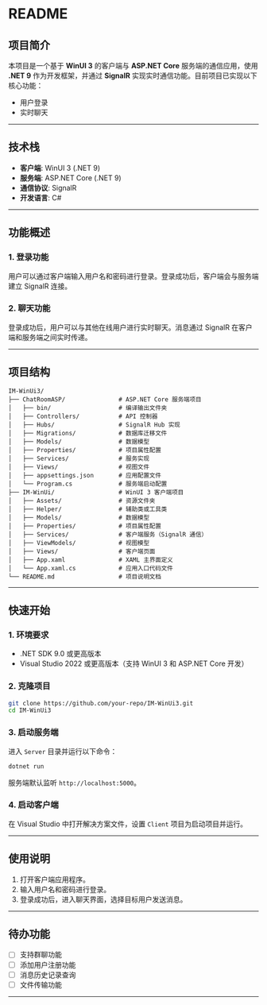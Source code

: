 # README

## 项目简介

本项目是一个基于 **WinUI 3** 的客户端与 **ASP.NET Core** 服务端的通信应用，使用 **.NET 9** 作为开发框架，并通过 **SignalR** 实现实时通信功能。目前项目已实现以下核心功能：

- 用户登录
- 实时聊天

---

## 技术栈

- **客户端**: WinUI 3 (.NET 9)    
- **服务端**: ASP.NET Core (.NET 9)  
- **通信协议**: SignalR  
- **开发语言**: C#  

---

## 功能概述

### 1. 登录功能
用户可以通过客户端输入用户名和密码进行登录。登录成功后，客户端会与服务端建立 SignalR 连接。

### 2. 聊天功能
登录成功后，用户可以与其他在线用户进行实时聊天。消息通过 SignalR 在客户端和服务端之间实时传递。

---

## 项目结构

```
IM-WinUi3/
├── ChatRoomASP/               # ASP.NET Core 服务端项目
│   ├── bin/                   # 编译输出文件夹
│   ├── Controllers/           # API 控制器
│   ├── Hubs/                  # SignalR Hub 实现
│   ├── Migrations/            # 数据库迁移文件
│   ├── Models/                # 数据模型
│   ├── Properties/            # 项目属性配置
│   ├── Services/              # 服务实现
│   ├── Views/                 # 视图文件
│   ├── appsettings.json       # 应用配置文件
│   └── Program.cs             # 服务端启动配置
├── IM-WinUi/                  # WinUI 3 客户端项目
│   ├── Assets/                # 资源文件夹
│   ├── Helper/                # 辅助类或工具类
│   ├── Models/                # 数据模型
│   ├── Properties/            # 项目属性配置
│   ├── Services/              # 客户端服务（SignalR 通信）
│   ├── ViewModels/            # 视图模型
│   ├── Views/                 # 客户端页面
│   ├── App.xaml               # XAML 主界面定义
│   └── App.xaml.cs            # 应用入口代码文件
└── README.md                  # 项目说明文档
```

---

## 快速开始

### 1. 环境要求
- .NET SDK 9.0 或更高版本
- Visual Studio 2022 或更高版本（支持 WinUI 3 和 ASP.NET Core 开发）

### 2. 克隆项目
```bash
git clone https://github.com/your-repo/IM-WinUi3.git
cd IM-WinUi3
```

### 3. 启动服务端
进入 `Server` 目录并运行以下命令：
```bash
dotnet run
```
服务端默认监听 `http://localhost:5000`。

### 4. 启动客户端
在 Visual Studio 中打开解决方案文件，设置 `Client` 项目为启动项目并运行。

---

## 使用说明

1. 打开客户端应用程序。
2. 输入用户名和密码进行登录。
3. 登录成功后，进入聊天界面，选择目标用户发送消息。

---

## 待办功能

- [ ] 支持群聊功能
- [ ] 添加用户注册功能
- [ ] 消息历史记录查询
- [ ] 文件传输功能

---

